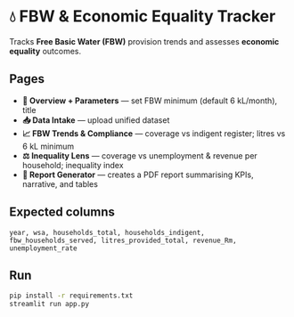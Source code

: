 # 💧 FBW & Economic Equality Tracker
Tracks **Free Basic Water (FBW)** provision trends and assesses **economic equality** outcomes.

## Pages
- **🏁 Overview + Parameters** — set FBW minimum (default 6 kL/month), title
- **📥 Data Intake** — upload unified dataset
- **📈 FBW Trends & Compliance** — coverage vs indigent register; litres vs 6 kL minimum
- **⚖️ Inequality Lens** — coverage vs unemployment & revenue per household; inequality index
- **📝 Report Generator** — creates a PDF report summarising KPIs, narrative, and tables

## Expected columns
`year, wsa, households_total, households_indigent, fbw_households_served, litres_provided_total, revenue_Rm, unemployment_rate`

## Run
```bash
pip install -r requirements.txt
streamlit run app.py
```
